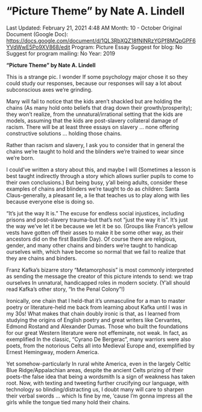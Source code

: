# “Picture Theme” by Nate A. Lindell

Last Updated: February 21, 2021 4:48 AM
Month: 10 - October
Original Document (Google Doc): https://docs.google.com/document/d/1QL3RbXQZ18fNlNRzYGPf8MQpGPF6YVdWwE5Po9XV868/edit
Program: Picture Essay
Suggest for blog: No
Suggest for program mailing: No
Year: 2019

**“Picture Theme” by Nate A. Lindell** 	

This is a strange pic. I wonder If some psychology major chose it so they could study our responses, because our responses will say a lot about subconscious axes we’re grinding.

Many will fail to notice that the kids aren’t shackled but are holding the chains (As many hold onto beliefs that drag down their growth/prosperity); they won’t realize, from the unnatural/irrational setting that the kids are models, assuming that the kids are post-slavery collateral damage of racism. There will be at least three essays on slavery … none offering constructive solutions … holding those chains.

Rather than racism and slavery, I ask you to consider that in general the chains we’re taught to hold and the blinders we’re trained to wear since we’re born.

I could’ve written a story about this, and maybe I will (Sometimes a lesson is best taught indirectly through a story which allows surlier pupils to come to their own conclusions.) But being busy, y’all being adults, consider these examples of chains and blinders we’re taught to do as children: Santa Claus-generally, a pleasant lie, a lie that teaches us to play along with lies because everyone else is doing so.

“It’s jut the way It is.” The excuse for endless social injustices, including prisons and post-slavery trauma-but that’s not “just the way it is”. It’s just the way we’ve let it be because we let it be so. (Groups like France’s yellow vests have gotten off their asses to make it be some other way, as their ancestors did on the first Bastille Day). Of course there are religious, gender, and many other chains and binders we’re taught to handicap ourselves with, which have become so normal that we fail to realize that they are chains and binders.

Franz Kafka’s bizarre story “Metamorphosis” is most commonly interpreted as sending the message the creator of this picture intends to send: we trap ourselves In unnatural, handicapped roles in modern society. (Y’all should read Kafka’s other story, “In the Penal Colony”!)

Ironically, one chain that I held-that it’s unmasculine for a man to master poetry or literature-held me back from learning about Kafka until I was in my 30s! What makes that chain doubly ironic is that, as I learned from studying the origins of English poetry and great writers like Cervantes, Edmond Rostand and Alexander Dumas. Those who built the foundations for our great Western literature were not effeminate, not weak. In fact, as exemplified In the classic, “Cyrano De Bergerac”, many warriors were also poets, from the notorious Celts all into Medieval Europe and, exemplified by Ernest Hemingway, modern America.

Yet somehow-particularly In rural white America, even in the largely Celtic Blue Ridge/Appalachian areas, despite the ancient Celts prizing of their poets-the false idea that being a wordsmith Is a sign of weakness has taken root. Now, with texting and tweeting further crucifying our language, with technology so blinding/distracting us, I doubt many will care to sharpen their verbal swords … which Is fine by me, ‘cause I’m gonna impress all the girls while the tongue tied many hold their chains.